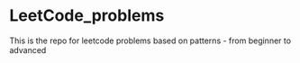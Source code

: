 # LeetCode_problems
This is the repo for leetcode problems based on patterns - from beginner to advanced
